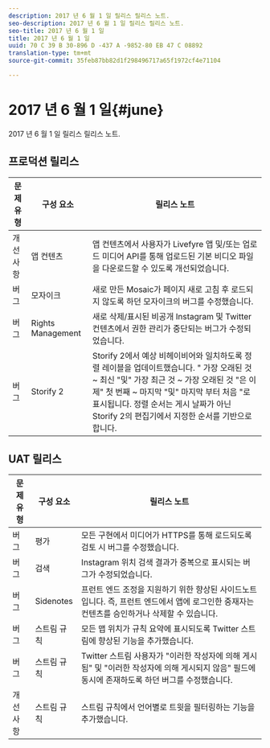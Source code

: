 ```yaml
---
description: 2017 년 6 월 1 일 릴리스 릴리스 노트.
seo-description: 2017 년 6 월 1 일 릴리스 릴리스 노트.
seo-title: 2017 년 6 월 1 일
title: 2017 년 6 월 1 일
uuid: 70 C 39 B 30-896 D -437 A -9852-80 EB 47 C 08892
translation-type: tm+mt
source-git-commit: 35feb87bb82d1f298496717a65f1972cf4e71104

---
```



# 2017 년 6 월 1 일{#june}

2017 년 6 월 1 일 릴리스 릴리스 노트.

## 프로덕션 릴리스

| **문제 유형** | **구성 요소** | **릴리스 노트** |
|---|---|---|
| 개선 사항 | 앱 컨텐츠 | 앱 컨텐츠에서 사용자가 Livefyre 앱 및/또는 업로드 미디어 API를 통해 업로드된 기본 비디오 파일을 다운로드할 수 있도록 개선되었습니다. |
| 버그 | 모자이크 | 새로 만든 Mosaic가 페이지 새로 고침 후 로드되지 않도록 하던 모자이크의 버그를 수정했습니다. |
| 버그 | Rights Management | 새로 삭제/표시된 비공개 Instagram 및 Twitter 컨텐츠에서 권한 관리가 중단되는 버그가 수정되었습니다. |
| 버그 | Storify 2 | Storify 2에서 예상 비헤이비어와 일치하도록 정렬 레이블을 업데이트했습니다. " 가장 오래된 것 ~ 최신 "및" 가장 최근 것 ~ 가장 오래된 것 "은 이제" 첫 번째 ~ 마지막 "및" 마지막 부터 처음 "로 표시됩니다. 정렬 순서는 게시 날짜가 아닌 Storify 2의 편집기에서 지정한 순서를 기반으로 합니다. |

## UAT 릴리스

| **문제 유형** | **구성 요소** | **릴리스 노트** |
|---|---|---|
| 버그 | 평가 | 모든 구현에서 미디어가 HTTPS를 통해 로드되도록 검토 시 버그를 수정했습니다. |
| 버그 | 검색 | Instagram 위치 검색 결과가 중복으로 표시되는 버그가 수정되었습니다. |
| 버그 | Sidenotes | 프런트 엔드 조정을 지원하기 위한 향상된 사이드노트입니다. 즉, 프런트 엔드에서 앱에 로그인한 중재자는 컨텐츠를 승인하거나 삭제할 수 있습니다. |
| 버그 | 스트림 규칙 | 모든 맵 위치가 규칙 요약에 표시되도록 Twitter 스트림에 향상된 기능을 추가했습니다. |
| 버그 | 스트림 규칙 | Twitter 스트림 사용자가 "이러한 작성자에 의해 게시됨" 및 "이러한 작성자에 의해 게시되지 않음" 필드에 동시에 존재하도록 하던 버그를 수정했습니다. |
| 개선 사항 | 스트림 규칙 | 스트림 규칙에서 언어별로 트윗을 필터링하는 기능을 추가했습니다. |

